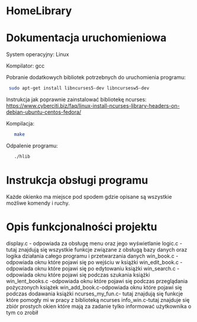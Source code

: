 # HomeLibrary

# Dokumentacja uruchomieniowa
System operacyjny: Linux

Kompilator: gcc

Pobranie dodatkowych bibliotek potrzebnych do uruchomienia programu:

```bash
 sudo apt-get install libncurses5-dev libncursesw5-dev
```
Instrukcja jak poprawnie zainstalować bibliotekę ncurses:
 https://www.cyberciti.biz/faq/linux-install-ncurses-library-headers-on-debian-ubuntu-centos-fedora/

Kompilacja:

 ```bash
    make
```
Odpalenie programu:

 ```bash
    ./hlib
```
 # Instrukcja obsługi programu
 Każde okienko ma  miejsce pod spodem gdzie opisane są wszystkie możliwe komendy i ruchy.

 # Opis funkcjonalności projektu

display.c - odpowiada za obsługę menu oraz jego wyświetlanie
logic.c - tutaj znajdują się wszystkie funkcje związane z obsługą bazy danych 
oraz logika działania całego programu i przetwarzania danych
win_book.c - odpowiada oknu które pojawi się po wejściu w książki
win_edit_book.c - odpowiada oknu które pojawi się po edytowaniu książki
win_search.c -odpowiada oknu które pojawi się podczas szukania książki
win_lent_books.c -odpowiada oknu które pojawi się podczas przeglądania pożyczonych książek
win_add_book.c-odpowiada oknu które pojawi się podczas dodawania książki
ncurses_my_fun.c- tutaj znajdują się funkcje które pomogły mi w pracy z biblioteką ncurses
info_win.c-tutaj znajduje się zbiór prostych okien które mają za zadanie tylko informować użytkownika o tym co zrobił 
